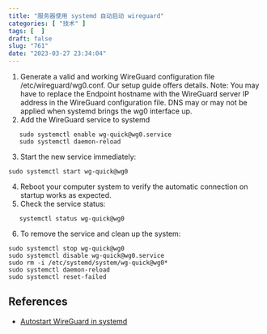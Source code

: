 ```yaml
---
title: "服务器使用 systemd 自动启动 wireguard"
categories: [ "技术" ]
tags: [  ]
draft: false
slug: "761"
date: "2023-03-27 23:34:04"
---
```


1. Generate a valid and working WireGuard configuration file /etc/wireguard/wg0.conf. Our setup guide offers details.    Note: You may have to replace the Endpoint hostname with the WireGuard server IP address in the WireGuard configuration file. DNS may or may not be applied when systemd brings the wg0 interface up.
2. Add the WireGuard service to systemd     
```
   sudo systemctl enable wg-quick@wg0.service
   sudo systemctl daemon-reload
```
3. Start the new service immediately:     
```
sudo systemctl start wg-quick@wg0
```
4. Reboot your computer system to verify the automatic connection on startup works as expected.
5. Check the service status:    
```
   systemctl status wg-quick@wg0
```
6. To remove the service and clean up the system:    
```
sudo systemctl stop wg-quick@wg0
sudo systemctl disable wg-quick@wg0.service
sudo rm -i /etc/systemd/system/wg-quick@wg0*
sudo systemctl daemon-reload
sudo systemctl reset-failed
```

## References

* [Autostart WireGuard in systemd](https://www.ivpn.net/knowledgebase/linux/linux-autostart-wireguard-in-systemd/)

